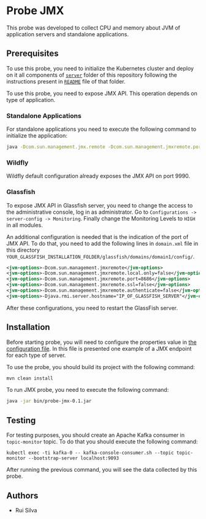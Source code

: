 # Probe JMX

This probe was developed to collect CPU and memory about JVM of application servers and standalone applications.

## Prerequisites

To use this probe, you need to initialize the Kubernetes cluster and deploy on it all components of [`server`](https://github.com/eubr-atmosphere/tma-framework-m/tree/master/development/server) folder of this repository following the instructions present in [`README`](https://github.com/eubr-atmosphere/tma-framework-m/tree/master/development/server/README.md) file of that folder.

To use this probe, you need to expose JMX API. This operation depends on type of application.

### Standalone Applications

For standalone applications you need to execute the following command to initialize the application:

```sh
java -Dcom.sun.management.jmx.remote -Dcom.sun.management.jmxremote.port=8008 -Dcom.sun.management.jmxremote.authenticate=false -Dcom.sun.management.jmxremote.ssl=false -jar "JAR NAME".
```

### Wildfly

Wildfly default configuration already exposes the JMX API on port 9990.

### Glassfish

To expose JMX API in Glassfish server, you need to change the access to the administrative console, log in as administrator. Go to `Configurations -> server-config -> Monitoring`.
Finally change the Monitoring Levels to `HIGH` in all modules.

An additional configuration is needed that is the indication of the port of JMX API. To do that, you need to add the following lines in `domain.xml` file in this directory `YOUR_GLASSFISH_INSTALLATION_FOLDER/glassfish/domains/domain1/config/`.

```xml
<jvm-options>-Dcom.sun.management.jmxremote</jvm-options>
<jvm-options>-Dcom.sun.management.jmxremote.local.only=false</jvm-options>
<jvm-options>-Dcom.sun.management.jmxremote.port=8686</jvm-options>
<jvm-options>-Dcom.sun.management.jmxremote.ssl=false</jvm-options>
<jvm-options>-Dcom.sun.management.jmxremote.authenticate=false</jvm-options>
<jvm-options>-Djava.rmi.server.hostname="IP_OF_GLASSFISH_SERVER"</jvm-options>
```

After these configurations, you need to restart the GlassFish server.

## Installation

Before starting probe, you will need to configure the properties value in [the configuration file](https://github.com/eubr-atmosphere/tma-framework-m/blob/master/development/probes/probe-jmx/src/main/resources/environment.properties). In this file is presented one example of a JMX endpoint for each type of server.

To use the probe, you should build its project with the following command:

```sh
mvn clean install
```

To run JMX probe, you need to execute the following command:

```sh
java -jar bin/probe-jmx-0.1.jar
```

## Testing
For testing purposes, you should create an Apache Kafka consumer in `topic-monitor` topic. To do that you should execute the following command:

```
kubectl exec -ti kafka-0 -- kafka-console-consumer.sh --topic topic-monitor --bootstrap-server localhost:9093
```

After running the previous command, you will see the data collected by this probe.

## Authors
* Rui Silva
